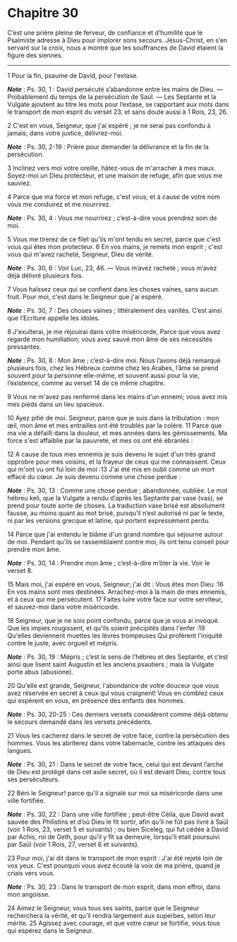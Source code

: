 # Chapitre 30

C’est une prière pleine de ferveur, de confiance et d’humilité que le Psalmiste adresse à Dieu pour implorer sons secours.
Jésus-Christ, en s’en servant sur la croix, nous a montré que les souffrances de David étaient la figure des siennes.

***

1 Pour la fin, psaume de David, pour l'extase.

***Note*** :  Ps. 30, 1 : David persécuté s’abandonne entre les mains de Dieu. ― Probablement du temps de la persécution de Saül. ― Les Septante et la Vulgate ajoutent au titre les mots pour l’extase, se rapportant aux mots dans le transport de mon esprit du verset 23, et sans doute aussi à 1 Rois, 23, 26.


2 C'est en vous, Seigneur, que j'ai espéré ; je ne serai pas confondu à jamais; dans votre justice, délivrez-moi.

***Note*** :  Ps. 30, 2-19 : Prière pour demander la délivrance et la fin de la persécution.

3 Inclinez vers moi votre oreille, hâtez-vous de m'arracher à mes maux. Soyez-moi un Dieu protecteur, et une maison de refuge, afin que vous me sauviez.


4 Parce que ma force et mon refuge, c'est vous; et à cause de votre nom vous me conduirez et me nourrirez.

***Note*** :  Ps. 30, 4 : Vous me nourrirez ; c’est-à-dire vous prendrez soin de moi.

5 Vous me tirerez de ce filet qu'ils m'ont tendu en secret, parce que c'est vous qui êtes mon protecteur. 6 En vos mains, je remets mon esprit ; c'est vous qui m'avez racheté, Seigneur, Dieu de vérité.

***Note*** :  Ps. 30, 6 : Voir Luc, 23, 46. ― Vous m’avez racheté ; vous m’avez déjà délivré plusieurs fois.


7 Vous haïssez ceux qui se confient dans les choses vaines, sans aucun fruit. Pour moi, c'est dans le Seigneur que j'ai espéré.

***Note*** :  Ps. 30, 7 : Des choses vaines ; littéralement des vanités. C’est ainsi que l’Ecriture appelle les idoles.

8 J'exulterai, je me réjouirai dans votre miséricorde, Parce que vous avez regardé mon humiliation; vous avez sauvé mon âme de ses nécessités pressantes.

***Note*** :  Ps. 30, 8 : Mon âme ; c’est-à-dire moi. Nous l’avons déjà remarqué plusieurs fois, chez les Hébreux comme chez les Arabes, l’âme se prend souvent pour la personne elle-même, et souvent aussi pour la vie, l’existence, comme au verset 14 de ce même chapitre.

9 Vous ne m'avez pas renfermé dans les mains d'un ennemi; vous avez mis mes pieds dans un lieu spacieux.


10 Ayez pitié de moi. Seigneur, parce que je suis dans la tribulation : mon œil, mon âme et mes entrailles ont été troublés par la colère. 11 Parce que ma vie a défailli dans la douleur, et mes années dans les gémissements. Ma force s'est affaiblie par la pauvreté, et mes os ont été ébranlés :


12 A cause de tous mes ennemis je suis devenu le sujet d'un très grand opprobre pour mes voisins, et la frayeur de ceux qui me connaissent. Ceux qui m'ont vu ont fui loin de moi :13 J'ai été mis en oubli comme un mort effacé du cœur. Je suis devenu comme une chose perdue :

***Note*** :  Ps. 30, 13 : Comme une chose perdue ; abandonnée, oubliée. Le mot hébreu keli, que la Vulgate a rendu d’après les Septante par vase (vas), se prend pour toute sorte de choses. La traduction vase brisé est absolument fausse, au moins quant au mot brisé, puisqu’il n’est autorisé ni par le texte, ni par les versions grecque et latine, qui portent expressément perdu.

14 Parce que j'ai entendu le blâme d'un grand nombre qui séjourne autour de moi. Pendant qu'ils se rassemblaient contre moi, ils ont tenu conseil pour prendre mon âme.

***Note*** :  Ps. 30, 14 : Prendre mon âme ; c’est-à-dire m’ôter la vie. Voir le verset 8.


15 Mais moi, j'ai espéré en vous, Seigneur; j'ai dit : Vous êtes mon Dieu :16 En vos mains sont mes destinées. Arrachez-moi à la main de mes ennemis, et à ceux qui me persécutent. 17 Faites luire votre face sur votre serviteur, et sauvez-moi dans votre miséricorde.


18 Seigneur, que je ne sois point confondu, parce que je vous ai invoqué. Que les impies rougissent, et qu'ils soient précipités dans l'enfer :19 Qu'elles deviennent muettes les lèvres trompeuses Qui profèrent l'iniquité contre le juste, avec orgueil et mépris.

***Note*** :  Ps. 30, 19 : Mépris ; c’est le sens de l’hébreu et des Septante, et c’est ainsi que lisent saint Augustin et les anciens psautiers ; mais la Vulgate porte abus (abusione).


20 Qu'elle est grande, Seigneur, l'abondance de votre douceur que vous avez réservée en secret à ceux qui vous craignent! Vous en comblez ceux qui espèrent en vous, en présence des enfants des hommes.

***Note*** :  Ps. 30, 20-25 : Ces derniers versets considèrent comme déjà obtenu le secours demandé dans les versets précédents.

21 Vous les cacherez dans le secret de votre face, contre la persécution des hommes. Vous les abriterez dans votre tabernacle, contre les attaques des langues.

***Note*** :  Ps. 30, 21 : Dans le secret de votre face, celui qui est devant l’arche de Dieu est protégé dans cet asile secret, où il est devant Dieu, contre tous ses persécuteurs.


22 Béni le Seigneur! parce qu'il a signalé sur moi sa miséricorde dans une ville fortifiée.

***Note*** :  Ps. 30, 22 : Dans une ville fortifiée ; peut-être Céila, que David avait sauvée des Philistins et d’où Dieu le fit sortir, afin qu’il ne fût pas livré à Saül (voir 1 Rois, 23, verset 5 et suivants) ; ou bien Siceleg, qui fut cédée à David par Achis, roi de Geth, pour qu’il y fît sa demeure, lorsqu’il était poursuivi par Saül (voir 1 Rois, 27, verset 6 et suivants).

23 Pour moi, j'ai dit dans le transport de mon esprit : J'ai été rejeté loin de vos yeux. C'est pourquoi vous avez écouté la voix de ma prière, quand je criais vers vous.

***Note*** :  Ps. 30, 23 : Dans le transport de mon esprit, dans mon effroi, dans mon angoisse.


24 Aimez le Seigneur, vous tous ses saints, parce que le Seigneur recherchera la vérité, et qu'il rendra largement aux superbes, selon leur mérite. 25 Agissez avec courage, et que votre cœur se fortifie, vous tous qui espérez dans le Seigneur.

